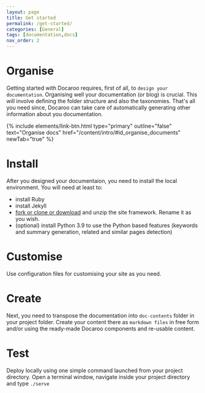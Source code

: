 ```yaml
---
layout: page
title: Get started
permalink: /get-started/
categories: [General]
tags: [documentation,docs]
nav_order: 2
---
```


# Organise
Getting started with Docaroo requires, first of all, to `design your documentation`. Organising well your documentation (or blog) is crucial. This will involve defining the folder structure and also the taxonomies. That's all you need since, Docaroo can take care of automatically generating other information about you documentation.

{% include elements/link-btn.html type="primary" outline="false" text="Organise docs" href="/content/intro/#id_organise_documents" newTab="true" %}

# Install
After you designed your documentaion, you need to install the local environment. You will need at least to:
- install Ruby
- install Jekyll
- [fork or clone or download](https://github.com/pmc-community/jekyll-site-template/tree/gh-pages) and unzip the site framework. Rename it as you wish. 
- (optional) install Python 3.9 to use the Python based features (keywords and summary generation, related and similar pages detection)

# Customise
Use configuration files for customising your site as you need. 

# Create
Next, you need to transpose the documentation into `doc-contents` folder in your project folder. Create your content there as `markdown files` in free form and/or using the ready-made Docaroo components and re-usable content.

# Test
Deploy locally using one simple command launched from your project directory. Open a terminal window, navigate inside your project directory and type `./serve`
